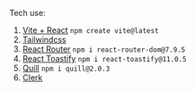 Tech use:
1. [Vite + React](https://vite.dev/guide/) `npm create vite@latest`
2. [Tailwindcss](https://tailwindcss.com/docs/installation/using-vite)
3. [React Router](https://www.npmjs.com/package/react-router-dom) `npm i react-router-dom@7.9.5`
4. [React Toastify](https://www.npmjs.com/package/react-toastify) `npm i react-toastify@11.0.5`
5. [Quill](https://www.npmjs.com/package/quill) `npm i quill@2.0.3`
6. [Clerk](https://dashboard.clerk.com/apps)